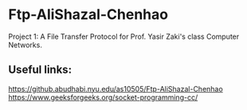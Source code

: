 # Ftp-AliShazal-Chenhao

Project 1: A File Transfer Protocol for Prof. Yasir Zaki's class Computer Networks.  
## Useful links:  
https://github.abudhabi.nyu.edu/as10505/Ftp-AliShazal-Chenhao  
https://www.geeksforgeeks.org/socket-programming-cc/




